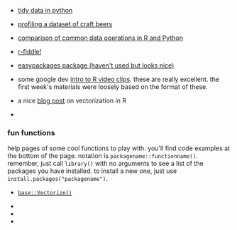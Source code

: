 


* [tidy data in python](http://www.jeannicholashould.com/tidy-data-in-python.html)

* [profiling a dataset of craft beers](http://www.jeannicholashould.com/profiling-a-dataset-of-craft-beers.html)

* [comparison of common data operations in R and Python](https://www.dataquest.io/blog/python-vs-r/)

* [r-fiddle!](http://www.r-fiddle.org/#/)

* [easypackages package (haven't used but looks nice)](https://cran.r-project.org/web/packages/easypackages/README.html)

* some google dev [intro to R video clips](https://www.youtube.com/playlist?list=PLOU2XLYxmsIK9qQfztXeybpHvru-TrqAP). these are really excellent. the first week's materials were loosely based on the format of these.


* a nice [blog post](http://alyssafrazee.com/vectorization.html) on vectorization in R

* 




### fun functions

help pages of some cool functions to play with. you'll find code examples at the bottom of the page. notation is `packagename::functionname()`. remember, just call `library()` with no arguments to see a list of the packages you have installed. to install a new one, just use `install.packages("packagename")`.

* [`base::Vectorize()`](https://stat.ethz.ch/R-manual/R-devel/library/base/html/Vectorize.html)

* 

* 

* 

